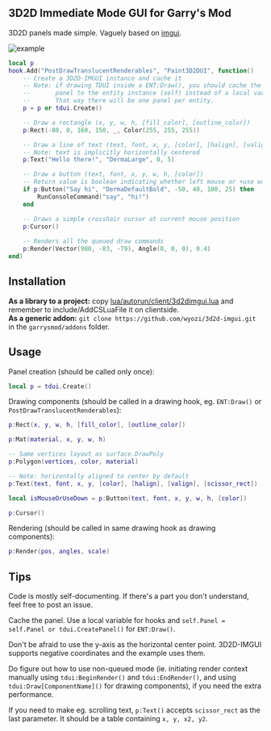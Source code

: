 ## 3D2D Immediate Mode GUI for Garry's Mod

3D2D panels made simple. Vaguely based on [imgui](https://github.com/ocornut/imgui).

![example](http://i.imgur.com/dhjqFZD.jpg)

```lua
local p
hook.Add("PostDrawTranslucentRenderables", "Paint3D2DUI", function()
	-- Create a 3D2D-IMGUI instance and cache it
	-- Note: if drawing TDUI inside a ENT:Draw(), you should cache the
	--       panel to the entity instance (self) instead of a local variable.
	--       That way there will be one panel per entity.
	p = p or tdui.Create()

	-- Draw a rectangle (x, y, w, h, [fill_color], [outline_color])
	p:Rect(-80, 0, 160, 150, _, Color(255, 255, 255))

	-- Draw a line of text (text, font, x, y, [color], [halign], [valign])
	-- Note: text is implicitly horizontally centered
	p:Text("Hello there!", "DermaLarge", 0, 5)

	-- Draw a button (text, font, x, y, w, h, [color])
	-- Return value is boolean indicating whether left mouse or +use was pressed during this frame
	if p:Button("Say hi", "DermaDefaultBold", -50, 40, 100, 25) then
		RunConsoleCommand("say", "hi!")
	end

	-- Draws a simple crosshair cursor at current mouse position
	p:Cursor()
	
	-- Renders all the queued draw commands
	p:Render(Vector(980, -83, -79), Angle(0, 0, 0), 0.4)
end)
```

## Installation
__As a library to a project:__ copy [lua/autorun/client/3d2dimgui.lua](../blob/master/lua/autorun/client/3d2dimgui.lua) and remember to include/AddCSLuaFile it on clientside.  
__As a generic addon:__ ```git clone https://github.com/wyozi/3d2d-imgui.git``` in the ```garrysmod/addons``` folder.

## Usage
Panel creation (should be called only once):
```lua
local p = tdui.Create()
```

Drawing components (should be called in a drawing hook, eg. ```ENT:Draw()``` or ```PostDrawTranslucentRenderables```):
```lua
p:Rect(x, y, w, h, [fill_color], [outline_color])

p:Mat(material, x, y, w, h)

-- Same vertices layout as surface.DrawPoly
p:Polygon(vertices, color, material)

-- Note: horizontally aligned to center by default
p:Text(text, font, x, y, [color], [halign], [valign], [scissor_rect])

local isMouseOrUseDown = p:Button(text, font, x, y, w, h, [color])

p:Cursor()
```

Rendering (should be called in same drawing hook as drawing components):
```lua
p:Render(pos, angles, scale)
```

## Tips
Code is mostly self-documenting. If there's a part you don't understand, feel free to post an issue.

Cache the panel. Use a local variable for hooks and ```self.Panel = self.Panel or tdui.CreatePanel()``` for ```ENT:Draw()```.

Don't be afraid to use the y-axis as the horizontal center point. 3D2D-IMGUI supports negative coordinates and the example uses them.

Do figure out how to use non-queued mode (ie. initiating render context manually using ```tdui:BeginRender()``` and ```tdui:EndRender()```, and using ```tdui:Draw[ComponentName]()``` for drawing components), if you need the extra performance.

If you need to make eg. scrolling text, ```p:Text()``` accepts ```scissor_rect``` as the last parameter. It should be a table containing ```x, y, x2, y2```. 
